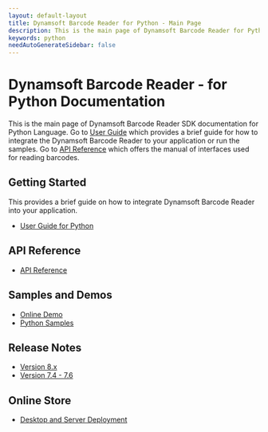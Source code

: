 ```yaml
---
layout: default-layout
title: Dynamsoft Barcode Reader for Python - Main Page
description: This is the main page of Dynamsoft Barcode Reader for Python SDK.
keywords: python
needAutoGenerateSidebar: false
---
```



# Dynamsoft Barcode Reader - for Python Documentation
This is the main page of Dynamsoft Barcode Reader SDK documentation for Python Language. Go to [User Guide](#getting-started) which provides a brief guide for how to integrate the Dynamsoft Barcode Reader to your application or run the samples. Go to [API Reference](#api-reference) which offers the manual of interfaces used for reading barcodes.

## Getting Started

This provides a brief guide on how to integrate Dynamsoft Barcode Reader into your application.

- [User Guide for Python](user-guide.md)

## API Reference

- [API Reference](api-reference/index.md)

## Samples and Demos

- <a href="https://demo.dynamsoft.com/barcode-reader/" target="_blank">Online Demo</a>
- <a href="https://github.com/Dynamsoft/python-barcode/tree/master/samples" target="_blank">Python Samples</a>

## Release Notes

- [Version 8.x](release-notes/python-8.md)
- [Version 7.4 - 7.6](release-notes/python-7.md)

## Online Store
- <a href="https://www.dynamsoft.com/store/dynamsoft-barcode-reader/" target="_blank">Desktop and Server Deployment</a>


